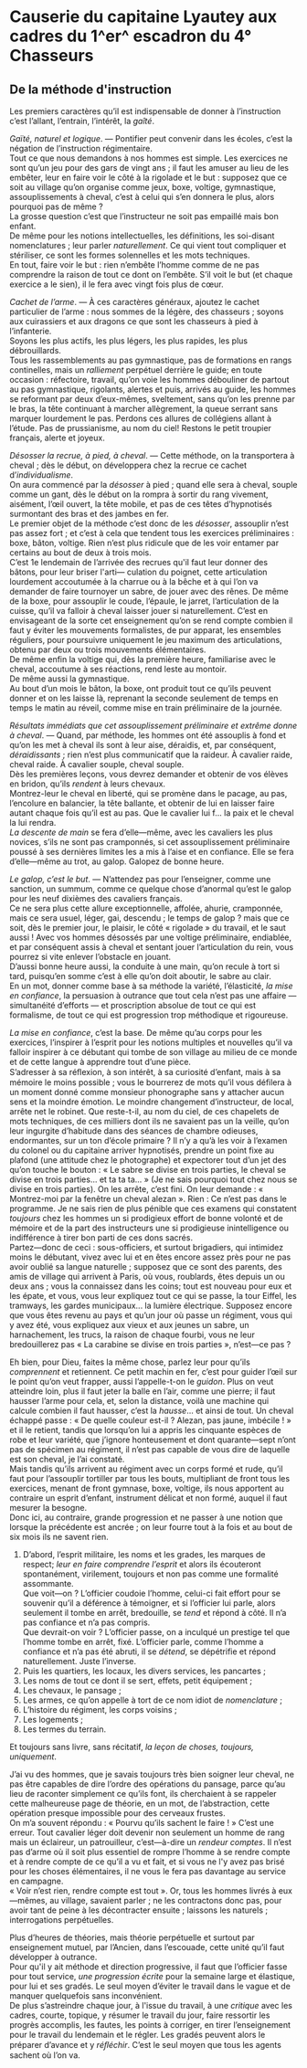 # Causerie du capitaine Lyautey aux cadres du 1^er^ escadron du 4° Chasseurs

## De la méthode d'instruction

Les premiers caractères qu’il est indispensable de donner à l’instruction c’est l’allant, l’entrain, l’intérêt, la _gaîté_.

_Gaïté, naturel et logique_. — Pontifier peut convenir dans les écoles, c’est la négation de l’instruction régimentaire.  
Tout ce que nous demandons à nos hommes est simple. Les exercices ne sont qu’un jeu pour des gars de vingt ans ; il faut les amuser au lieu de les embêter, leur en faire voir le côté à la rigolade et le but : supposez que ce soit au village qu’on organise comme jeux, boxe, voltige, gymnastique, assouplissements à cheval, c’est à celui qui s’en donnera le plus, alors pourquoi pas de même ?  
La grosse question c’est que l’instructeur ne soit pas empaillé mais bon enfant.  
De même pour les notions intellectuelles, les définitions, les soi-disant nomenclatures ; leur parler _naturellement_. Ce qui vient tout compliquer et stériliser, ce sont les formes solennelles et les mots techniques.  
En tout, faire voir le but : rien n’embête l’homme comme de ne pas comprendre la raison de tout ce dont on l’embête. S’il voit le but (et chaque exercice a le sien), il le fera avec vingt fois plus de cœur.

_Cachet de l’arme_. — À ces caractères généraux, ajoutez le cachet particulier de l’arme : nous sommes de la légère, des chasseurs ; soyons aux cuirassiers et aux dragons ce que sont les chasseurs à pied à l’infanterie.  
Soyons les plus actifs, les plus légers, les plus rapides, les plus débrouillards.  
Tous les rassemblements au pas gymnastique, pas de formations en rangs continelles, mais un _ralliement_ perpétuel derrière le guide; en toute occasion : réfectoire, travail, qu’on voie les hommes débouliner de partout au pas gymnastique, rigolants, alertes et puis, arrivés au guide, les hommes se reformant par deux d’eux-mêmes, sveltement, sans qu’on les prenne par le bras, la tête continuant à marcher allègrement, la queue serrant sans marquer lourdement le pas. Perdons ces allures de collégiens allant à l’étude. Pas de prussianisme, au nom du ciel! Restons le petit troupier français, alerte et joyeux.

_Désosser la recrue, à pied, à cheval_. — Cette méthode, on la transportera à cheval ; dès le début, on développera chez la recrue ce cachet d’_individualisme_.  
On aura commencé par la _désosser_ à pied ; quand elle sera à cheval, souple comme un gant, dès le début on la rompra à sortir du rang vivement, aisément, l’œil ouvert, la tête mobile, et pas de ces têtes d’hypnotisés surmontant des bras et des jambes en fer.  
Le premier objet de la méthode c’est donc de les _désosser_, assouplir n’est pas assez fort ; et c’est à cela que tendent tous les exercices préliminaires : boxe, bâton, voltige. Rien n’est plus ridicule que de
les voir entamer par certains au bout de deux à trois mois.  
C’est 1e lendemain de l’arrivée des recrues qu'il faut leur donner des bâtons, pour leur briser l'arti— culation du poignet, cette articulation lourdement accoutumée à la charrue ou à la bêche et à qui l’on va demander de faire tournoyer un sabre, de jouer avec des rênes.
De même de la boxe, pour assouplir le coude, l’épaule, le jarret, l’articulation de la cuisse, qu’il va falloir à cheval laisser jouer si naturellement. C’est en envisageant de la sorte cet enseignement qu’on se rend compte combien il faut y éviter les mouvements formalistes, de pur apparat, les ensembles réguliers, pour poursuivre uniquement le jeu maximum des articulations, obtenu par deux ou trois mouvements élémentaires.  
De même enfin la voltige qui, dès la première heure, familiarise avec le cheval, accoutume à ses réactions, rend leste au montoir.  
De même aussi la gymnastique.  
Au bout d’un mois le bâton, la boxe, ont produit tout ce qu’ils peuvent donner et on les laisse là, reprenant la seconde seulement de temps en temps le matin au réveil, comme mise en train préliminaire de la journée.

_Résultats immédiats que cet assouplissement préliminaire et extrême donne à cheval_. — Quand, par méthode, les hommes ont été assouplis à fond et qu’on les met à cheval ils sont à leur aise, déraidis, et, par conséquent, _déraidissants_ ; rien n’est plus communicatif que la raideur. À cavalier raide, cheval raide. À cavalier souple, cheval souple.  
Dès les premières leçons, vous devrez demander et obtenir de vos élèves en bridon, qu’ils _rendent_ à leurs chevaux.  
Montrez-leur le cheval en liberté, qui se promène dans le pacage, au pas, l’encolure en balancier, la tête ballante, et obtenir de lui en laisser faire autant chaque fois qu’il est au pas. Que le cavalier lui f... la paix et le cheval la lui rendra.  
_La descente de main_ se fera d’elle—même, avec les cavaliers les plus novices, s’ils ne sont pas cramponnés, si cet assouplissement préliminaire poussé à ses dernières limites les a mis à l’aise et en confiance. Elle se fera d’elle—même au trot, au galop. Galopez de bonne heure.

_Le galop, c’est le but_. — N’attendez pas pour l’enseigner, comme une sanction, un summum, comme ce quelque chose d’anormal qu’est le galop pour les neuf dixièmes des cavaliers français.  
Ce ne sera plus cette allure exceptionnelle, affolée, ahurie, cramponnée, mais ce sera usuel, léger, gai, descendu ; le temps de galop ? mais que ce soit, dès le premier jour, le plaisir, le côté « rigolade » du travail, et le saut aussi ! Avec vos hommes désossés par une voltige préliminaire, endiablée, et par conséquent assis à cheval et sentant jouer l’articulation du rein, vous pourrez si vite enlever l’obstacle en jouant.  
D’aussi bonne heure aussi, la conduite à une main, qu’on recule à tort si tard, puisqu’en somme c’est à elle qu’on doit aboutir, le sabre au clair.  
En un mot, donner comme base à sa méthode la variété, l’élasticité, _la mise en confiance_, la persuasion à outrance que tout cela n’est pas une affaire — simultanéité d’efforts — et proscription absolue de tout ce qui est formalisme, de tout ce qui est progression trop méthodique et rigoureuse.

_La mise en confiance_, c’est la base. De même qu’au corps pour les exercices, l’inspirer à l’esprit pour les notions multiples et nouvelles qu’il va falloir inspirer à ce débutant qui tombe de son village au milieu de ce monde et de cette langue à apprendre tout d’une pièce.  
S’adresser à sa réﬂexion, à son intérêt, à sa curiosité d’enfant, mais à sa mémoire le moins possible ; vous le bourrerez de mots qu’il vous défilera à un moment donné comme monsieur phonographe sans y attacher aucun sens et la moindre émotion. Le moindre changement d’instructeur, de local, arrête net le robinet.
Que reste-t-il, au nom du ciel, de ces chapelets de mots techniques, de ces milliers dont ils ne savaient pas un la veille, qu’on leur ingurgite d’habitude dans des séances de chambre odieuses, endormantes, sur un ton d’école primaire ? Il n’y a qu’à les voir à l’examen du colonel ou du capitaine arriver hypnotisés, prendre un point fixe au plafond (une attitude chez le photographe) et expectorer tout d’un jet des qu’on touche le bouton : « Le sabre se divise en trois parties, le cheval se divise en trois parties... et ta ta ta... » (Je ne sais pourquoi tout chez nous se divise en trois parties). On les arrête, c’est fini. On leur demande : « Montrez-moi par la fenêtre un cheval alezan ». Rien : Ce n’est pas dans le programme. Je ne sais rien de plus pénible que ces examens qui constatent _toujours_ chez les hommes un si prodigieux effort de bonne volonté et de mémoire et de la part des instructeurs une si prodigieuse inintelligence ou indifférence à tirer bon parti de ces dons sacrés.  
Partez—donc de ceci : sous-officiers, et surtout brigadiers, qui intimidez moins le débutant, vivez avec lui et en êtes encore assez près pour ne pas avoir oublié sa langue naturelle ; supposez que ce sont des parents, des amis de village qui arrivent à Paris, où vous, roublards, êtes depuis un ou deux ans ; vous la connaissez dans les coins; tout est nouveau pour eux et les épate, et vous, vous leur expliquez tout ce qui se passe, la tour Eiffel, les tramways, les gardes municipaux... la lumière électrique. Supposez encore que vous êtes revenu au pays et qu’un jour où passe un régiment, vous qui y avez été, vous expliquez aux vieux et aux jeunes un sabre, un harnachement, les trucs, la raison de chaque fourbi, vous ne leur bredouillerez pas « La carabine se divise en trois parties », n’est—ce pas ?

Eh bien, pour Dieu, faites la même chose, parlez leur pour qu’ils _comprennent_ et retiennent. Ce petit machin en fer, c’est pour guider l’œil sur le point qu’on veut frapper, aussi l’appelle-t-on le _guidon_. Plus on veut atteindre loin, plus il faut jeter la balle en l’air, comme une pierre; il faut hausser l’arme pour cela, et, selon la distance, voilà une machine qui calcule combien il faut hausser, c’est la _hausse_... et ainsi de tout. Un cheval échappé passe : « De quelle couleur est-il ? Alezan, pas jaune, imbécile ! » et il le retient, tandis que lorsqu’on lui a appris les cinquante espèces de robe et leur variété, que j’ignore honteusement et dont quarante—sept n’ont pas de spécimen au régiment, il n’est pas capable de vous dire de laquelle est son cheval, je l’ai constaté.  
Mais tandis qu’ils arrivent au régiment avec un corps formé et rude, qu’il faut pour l’assouplir tortiller par tous les bouts, multipliant de front tous les exercices, menant de front gymnase, boxe, voltige, ils nous apportent au contraire un esprit d’enfant, instrument délicat et non formé, auquel il faut mesurer la besogne.  
Donc ici, au contraire, grande progression et ne passer à une notion que lorsque la précédente est ancrée ; on leur fourre tout à la fois et au bout de six mois ils ne savent rien.  

1. D’abord, l’esprit militaire, les noms et les grades, les marques de respect; _leur en faire comprendre l’esprit_ et alors ils écouteront spontanément, virilement, toujours et non pas comme une formalité assommante.  
Que voit—on ? L’officier coudoie l’homme, celui-ci fait effort pour se souvenir qu’il a déférence à témoigner, et si l’officier lui parle, alors seulement il tombe en arrêt, bredouille, se _tend_ et répond à côté. Il n’a pas confiance et n’a pas compris.  
Que devrait-on voir ? L’officier passe, on a inculqué un prestige tel que l’homme tombe en arrêt, fixé. L’officier parle, comme l’homme a confiance et n’a pas été abruti, il se _détend_, se dépétrifie et répond naturellement. Juste l’inverse.
2. Puis les quartiers, les locaux, les divers services, les pancartes ;
3. Les noms de tout ce dont il se sert, effets, petit équipement ;
4. Les chevaux, le pansage ;
5. Les armes, ce qu’on appelle à tort de ce nom idiot de _nomenclature_ ;
6. L’histoire du régiment, les corps voisins ;
7. Les logements ;
8. Les termes du terrain.

Et toujours sans livre, sans récitatif, _la leçon de choses, toujours, uniquement_.

J’ai vu des hommes, que je savais toujours très bien soigner leur cheval, ne pas être capables de dire l’ordre des opérations du pansage, parce qu’au lieu de raconter simplement ce qu’ils font, ils cherchaient à se rappeler cette malheureuse page de théorie, en un mot, de l’abstraction, cette opération presque impossible pour des cerveaux frustes.  
On m’a souvent répondu : « Pourvu qu’ils sachent le faire ! » C’est une erreur. Tout cavalier léger doit devenir non seulement un homme de rang mais un éclaireur, un patrouilleur, c’est—à-dire un _rendeur comptes_. Il n’est pas d’arme où il soit plus essentiel de rompre l’homme à se rendre compte et à rendre compte de ce qu’il a vu et fait, et si vous ne l'y avez pas brisé pour les choses élémentaires, il ne vous le fera pas davantage au service en campagne.  
« Voir n’est rien, rendre compte est tout ». Or, tous les hommes livrés à eux—mêmes, au village, savaient parler ; ne les contractons donc pas, pour avoir tant de peine à les décontracter ensuite ; laissons les naturels ; interrogations perpétuelles.

Plus d’heures de théories, mais théorie perpétuelle et surtout par enseignement mutuel, par l’Ancien, dans l’escouade, cette unité qu’il faut développer à outrance.  
Pour qu'il y ait méthode et direction progressive, il faut que l’officier fasse pour tout service, _une progression écrite_ pour la semaine large et élastique, pour lui et ses gradés. Le seul moyen d’éviter le travail dans le vague et de manquer quelquefois sans inconvénient.  
De plus s’astreindre chaque jour, à l'issue du travail, à une _critique_ avec les cadres, courte, topique, y résumer le travail du jour, faire ressortir les progrès accomplis, les fautes, les points à corriger, en tirer l’enseignement pour le travail du lendemain et le régler. Les gradés peuvent alors le préparer d’avance et y _réﬂéchir_. C’est le seul moyen que tous les agents sachent où l’on va.

